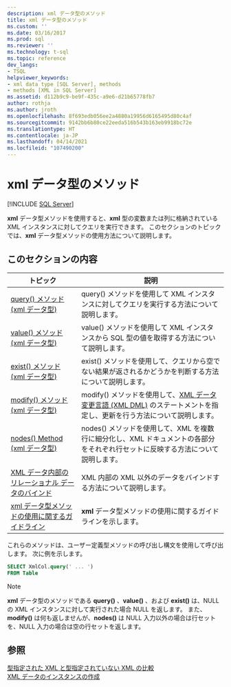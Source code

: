 ```yaml
---
description: xml データ型のメソッド
title: xml データ型のメソッド
ms.custom: ''
ms.date: 03/16/2017
ms.prod: sql
ms.reviewer: ''
ms.technology: t-sql
ms.topic: reference
dev_langs:
- TSQL
helpviewer_keywords:
- xml data type [SQL Server], methods
- methods [XML in SQL Server]
ms.assetid: d112b9c9-be9f-435c-a9e6-d21b65778fb7
author: rothja
ms.author: jroth
ms.openlocfilehash: 8f693edb056ee2a4880a19956d6165495d80c4af
ms.sourcegitcommit: 9142bb6b80ce22eeda516b543b163eb9918bc72e
ms.translationtype: HT
ms.contentlocale: ja-JP
ms.lasthandoff: 04/14/2021
ms.locfileid: "107490200"
---
```

# <a name="xml-data-type-methods"></a>xml データ型のメソッド
[!INCLUDE [SQL Server](../../includes/applies-to-version/sqlserver.md)]

  **xml** データ型メソッドを使用すると、**xml** 型の変数または列に格納されている XML インスタンスに対してクエリを実行できます。 このセクションのトピックでは、**xml** データ型メソッドの使用方法について説明します。  
  
## <a name="in-this-section"></a>このセクションの内容  
  
|トピック|説明|  
|-----------|-----------------|  
|[query&#40;&#41; メソッド &#40;xml データ型&#41;](../../t-sql/xml/query-method-xml-data-type.md)|query() メソッドを使用して XML インスタンスに対してクエリを実行する方法について説明します。|  
|[value&#40;&#41; メソッド &#40;xml データ型&#41;](../../t-sql/xml/value-method-xml-data-type.md)|value() メソッドを使用して XML インスタンスから SQL 型の値を取得する方法について説明します。|  
|[exist&#40;&#41; メソッド &#40;xml データ型&#41;](../../t-sql/xml/exist-method-xml-data-type.md)|exist() メソッドを使用して、クエリから空でない結果が返されるかどうかを判断する方法について説明します。|  
|[modify&#40;&#41; メソッド &#40;xml データ型&#41;](../../t-sql/xml/modify-method-xml-data-type.md)|modify() メソッドを使用して、[XML データ変更言語 &#40;XML DML&#41;](../../t-sql/xml/xml-data-modification-language-xml-dml.md) のステートメントを指定し、更新を行う方法について説明します。|  
|[nodes&#40;&#41; Method &#40;xml データ型&#41;](../../t-sql/xml/nodes-method-xml-data-type.md)|nodes() メソッドを使用して、XML を複数行に細分化し、XML ドキュメントの各部分をそれぞれ行セットに反映する方法について説明します。|  
|[XML データ内部のリレーショナル データのバインド](../../t-sql/xml/binding-relational-data-inside-xml-data.md)|XML 内部の XML 以外のデータをバインドする方法について説明します。|  
|[xml データ型メソッドの使用に関するガイドライン](../../t-sql/xml/guidelines-for-using-xml-data-type-methods.md)|**xml** データ型メソッドの使用に関するガイドラインを示します。|  
  
 これらのメソッドは、ユーザー定義型メソッドの呼び出し構文を使用して呼び出します。 次に例を示します。  
  
```sql
SELECT XmlCol.query(' ... ')  
FROM Table  
```  
  
> [!NOTE]  
>  **xml** データ型のメソッドである **query()** 、**value()** 、および **exist()** は、NULL の XML インスタンスに対して実行された場合 NULL を返します。 また、**modify()** は何も返しませんが、**nodes()** は NULL 入力以外の場合は行セットを、NULL 入力の場合は空の行セットを返します。  
  
## <a name="see-also"></a>参照  
 [型指定された XML と型指定されていない XML の比較](../../relational-databases/xml/compare-typed-xml-to-untyped-xml.md)   
 [XML データのインスタンスの作成](../../relational-databases/xml/create-instances-of-xml-data.md)  
  
  
